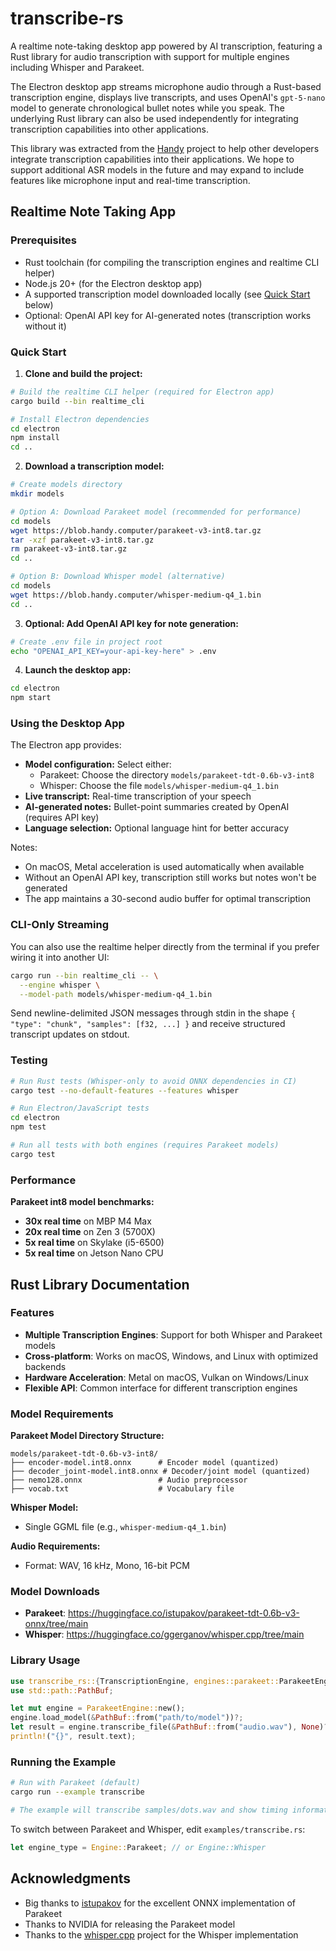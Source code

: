 # transcribe-rs

A realtime note-taking desktop app powered by AI transcription, featuring a Rust library for audio transcription with support for multiple engines including Whisper and Parakeet.

The Electron desktop app streams microphone audio through a Rust-based transcription engine, displays live transcripts, and uses OpenAI's `gpt-5-nano` model to generate chronological bullet notes while you speak. The underlying Rust library can also be used independently for integrating transcription capabilities into other applications.

This library was extracted from the [Handy](https://github.com/cjpais/handy) project to help other developers integrate transcription capabilities into their applications. We hope to support additional ASR models in the future and may expand to include features like microphone input and real-time transcription.

## Realtime Note Taking App

### Prerequisites

- Rust toolchain (for compiling the transcription engines and realtime CLI helper)
- Node.js 20+ (for the Electron desktop app)
- A supported transcription model downloaded locally (see [Quick Start](#quick-start) below)
- Optional: OpenAI API key for AI-generated notes (transcription works without it)

### Quick Start

1. **Clone and build the project:**
```bash
# Build the realtime CLI helper (required for Electron app)
cargo build --bin realtime_cli

# Install Electron dependencies
cd electron
npm install
cd ..
```

2. **Download a transcription model:**
```bash
# Create models directory
mkdir models

# Option A: Download Parakeet model (recommended for performance)
cd models
wget https://blob.handy.computer/parakeet-v3-int8.tar.gz
tar -xzf parakeet-v3-int8.tar.gz
rm parakeet-v3-int8.tar.gz
cd ..

# Option B: Download Whisper model (alternative)
cd models
wget https://blob.handy.computer/whisper-medium-q4_1.bin
cd ..
```

3. **Optional: Add OpenAI API key for note generation:**
```bash
# Create .env file in project root
echo "OPENAI_API_KEY=your-api-key-here" > .env
```

4. **Launch the desktop app:**
```bash
cd electron
npm start
```

### Using the Desktop App

The Electron app provides:

- **Model configuration:** Select either:
  - Parakeet: Choose the directory `models/parakeet-tdt-0.6b-v3-int8`
  - Whisper: Choose the file `models/whisper-medium-q4_1.bin`
- **Live transcript:** Real-time transcription of your speech
- **AI-generated notes:** Bullet-point summaries created by OpenAI (requires API key)
- **Language selection:** Optional language hint for better accuracy

Notes:
- On macOS, Metal acceleration is used automatically when available
- Without an OpenAI API key, transcription still works but notes won't be generated
- The app maintains a 30-second audio buffer for optimal transcription

### CLI-Only Streaming

You can also use the realtime helper directly from the terminal if you prefer wiring it into another UI:

```bash
cargo run --bin realtime_cli -- \
  --engine whisper \
  --model-path models/whisper-medium-q4_1.bin
```

Send newline-delimited JSON messages through stdin in the shape `{ "type": "chunk", "samples": [f32, ...] }` and receive structured transcript updates on stdout.

### Testing

```bash
# Run Rust tests (Whisper-only to avoid ONNX dependencies in CI)
cargo test --no-default-features --features whisper

# Run Electron/JavaScript tests
cd electron
npm test

# Run all tests with both engines (requires Parakeet models)
cargo test
```

### Performance

**Parakeet int8 model benchmarks:**
- **30x real time** on MBP M4 Max
- **20x real time** on Zen 3 (5700X)
- **5x real time** on Skylake (i5-6500)
- **5x real time** on Jetson Nano CPU


## Rust Library Documentation

### Features

- **Multiple Transcription Engines**: Support for both Whisper and Parakeet models
- **Cross-platform**: Works on macOS, Windows, and Linux with optimized backends
- **Hardware Acceleration**: Metal on macOS, Vulkan on Windows/Linux
- **Flexible API**: Common interface for different transcription engines

### Model Requirements

**Parakeet Model Directory Structure:**
```
models/parakeet-tdt-0.6b-v3-int8/
├── encoder-model.int8.onnx      # Encoder model (quantized)
├── decoder_joint-model.int8.onnx # Decoder/joint model (quantized)
├── nemo128.onnx                 # Audio preprocessor
├── vocab.txt                    # Vocabulary file
```

**Whisper Model:**
- Single GGML file (e.g., `whisper-medium-q4_1.bin`)

**Audio Requirements:**
- Format: WAV, 16 kHz, Mono, 16-bit PCM

### Model Downloads

- **Parakeet**: https://huggingface.co/istupakov/parakeet-tdt-0.6b-v3-onnx/tree/main
- **Whisper**: https://huggingface.co/ggerganov/whisper.cpp/tree/main

### Library Usage

```rust
use transcribe_rs::{TranscriptionEngine, engines::parakeet::ParakeetEngine};
use std::path::PathBuf;

let mut engine = ParakeetEngine::new();
engine.load_model(&PathBuf::from("path/to/model"))?;
let result = engine.transcribe_file(&PathBuf::from("audio.wav"), None)?;
println!("{}", result.text);
```

### Running the Example

```bash
# Run with Parakeet (default)
cargo run --example transcribe

# The example will transcribe samples/dots.wav and show timing information
```

To switch between Parakeet and Whisper, edit `examples/transcribe.rs`:
```rust
let engine_type = Engine::Parakeet; // or Engine::Whisper
```

## Acknowledgments

- Big thanks to [istupakov](https://github.com/istupakov/onnx-asr) for the excellent ONNX implementation of Parakeet
- Thanks to NVIDIA for releasing the Parakeet model
- Thanks to the [whisper.cpp](https://github.com/ggerganov/whisper.cpp) project for the Whisper implementation
